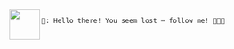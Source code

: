 <img align="left" src="https://github.githubassets.com/images/mona-whisper.gif" width="55" />

`💭: Hello there! You seem lost — follow me! 🌼🌻🌷`
